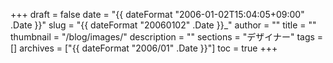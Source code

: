 +++
draft = false
date = "{{ dateFormat "2006-01-02T15:04:05+09:00" .Date }}"
slug = "{{ dateFormat "20060102" .Date }}_"
author = ""
title = ""
thumbnail = "/blog/images/"
description = ""
sections = "デザイナー"
tags = []
archives = ["{{ dateFormat "2006/01" .Date }}"]
toc = true
+++
